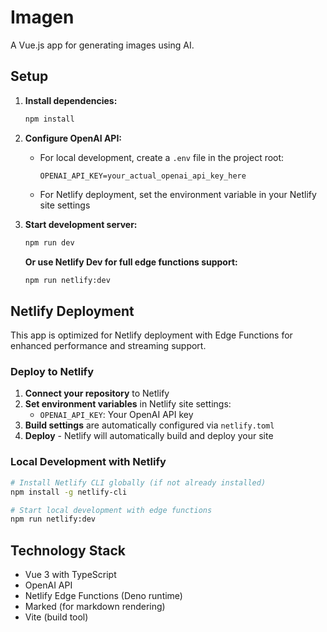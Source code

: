 # Imagen

A Vue.js app for generating images using AI.

## Setup

1. **Install dependencies:**

   ```bash
   npm install
   ```

2. **Configure OpenAI API:**

   - For local development, create a `.env` file in the project root:
     ```
     OPENAI_API_KEY=your_actual_openai_api_key_here
     ```
   - For Netlify deployment, set the environment variable in your Netlify site settings

3. **Start development server:**

   ```bash
   npm run dev
   ```

   **Or use Netlify Dev for full edge functions support:**

   ```bash
   npm run netlify:dev
   ```

## Netlify Deployment

This app is optimized for Netlify deployment with Edge Functions for enhanced performance and streaming support.

### Deploy to Netlify

1. **Connect your repository** to Netlify
2. **Set environment variables** in Netlify site settings:
   - `OPENAI_API_KEY`: Your OpenAI API key
3. **Build settings** are automatically configured via `netlify.toml`
4. **Deploy** - Netlify will automatically build and deploy your site

### Local Development with Netlify

```bash
# Install Netlify CLI globally (if not already installed)
npm install -g netlify-cli

# Start local development with edge functions
npm run netlify:dev
```

## Technology Stack

- Vue 3 with TypeScript
- OpenAI API
- Netlify Edge Functions (Deno runtime)
- Marked (for markdown rendering)
- Vite (build tool)
